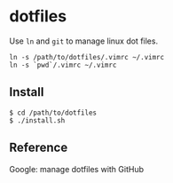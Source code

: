 dotfiles
========

Use `ln` and `git` to manage linux dot files.

```shell
ln -s /path/to/dotfiles/.vimrc ~/.vimrc
ln -s `pwd`/.vimrc ~/.vimrc
```

Install
-------

    $ cd /path/to/dotfiles
    $ ./install.sh

Reference
---------

Google: manage dotfiles with GitHub

